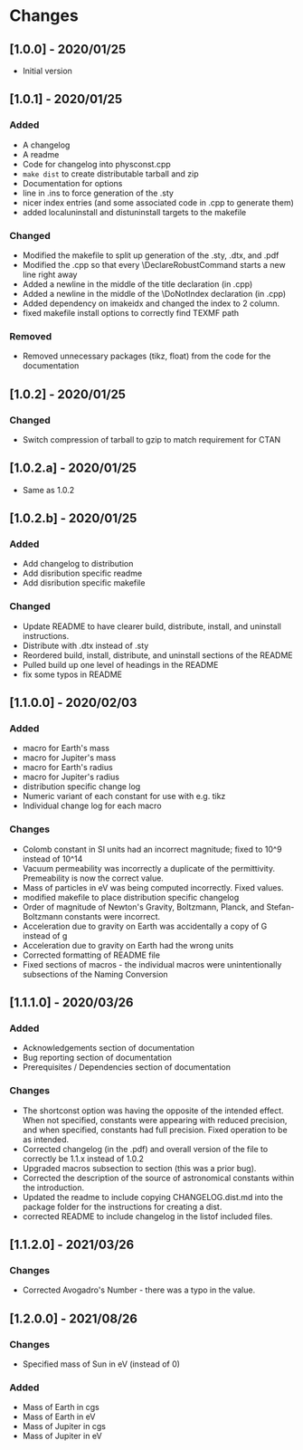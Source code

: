 # Changes
## [1.0.0] - 2020/01/25
- Initial version
## [1.0.1] - 2020/01/25
### Added
- A changelog
- A readme
- Code for changelog into physconst.cpp
- `make dist` to create distributable tarball and zip
- Documentation for options
- line in .ins to force generation of the .sty
- nicer index entries (and some associated code in .cpp to generate them)
- added localuninstall and distuninstall targets to the makefile
### Changed
- Modified the makefile to split up generation of the .sty, .dtx, and .pdf
- Modified the .cpp so that every \DeclareRobustCommand starts a new line right 
away
- Added a newline in the middle of the title declaration (in .cpp)
- Added a newline in the middle of the \DoNotIndex declaration (in .cpp)
- Added dependency on imakeidx and changed the index to 2 column.
- fixed makefile install options to correctly find TEXMF path
### Removed
- Removed unnecessary packages (tikz, float) from the code for the documentation
## [1.0.2] - 2020/01/25
### Changed
- Switch compression of tarball to gzip to match requirement for CTAN
## [1.0.2.a] - 2020/01/25
- Same as 1.0.2
## [1.0.2.b] - 2020/01/25
### Added
- Add changelog to distribution
- Add disribution specific readme
- Add disribution specific makefile
### Changed
- Update README to have clearer build, distribute, install, and uninstall 
instructions.
- Distribute with .dtx instead of .sty
- Reordered build, install, distribute, and uninstall sections of the README
- Pulled build up one level of headings in the README
- fix some typos in README
## [1.1.0.0] - 2020/02/03
### Added
- macro for Earth's mass
- macro for Jupiter's mass
- macro for Earth's radius
- macro for Jupiter's radius
- distribution specific change log
- Numeric variant of each constant for use with e.g. tikz
- Individual change log for each macro
### Changes
- Colomb constant in SI units had an incorrect magnitude; fixed to 10^9 instead 
of 10^14
- Vacuum permeability was incorrectly a duplicate of the permittivity.
Premeability is now the correct value.
- Mass of particles in eV was being computed incorrectly. Fixed values.
- modified makefile to place distribution specific changelog 
- Order of magnitude of Newton's Gravity, Boltzmann, Planck, and 
Stefan-Boltzmann constants were incorrect.
- Acceleration due to gravity on Earth was accidentally a copy of G instead of g
- Acceleration due to gravity on Earth had the wrong units
- Corrected formatting of README file
- Fixed sections of macros - the individual macros were unintentionally
subsections of the Naming Conversion
## [1.1.1.0] - 2020/03/26
### Added
- Acknowledgements section of documentation
- Bug reporting section of documentation
- Prerequisites / Dependencies section of documentation
### Changes
- The shortconst option was having the opposite of the intended effect. When
not specified, constants were appearing with reduced precision, and when 
specified, constants had full precision. Fixed operation to be as intended.
- Corrected changelog (in the .pdf) and overall version of the file to 
correctly be 1.1.x instead of 1.0.2
- Upgraded macros subsection to section (this was a prior bug).
- Corrected the description of the source of astronomical constants within the
introduction.
- Updated the readme to include copying CHANGELOG.dist.md into the package 
folder for the instructions for creating a dist.
- corrected README to include changelog in the listof included files.
## [1.1.2.0] - 2021/03/26
### Changes
- Corrected Avogadro's Number - there was a typo in the value.
## [1.2.0.0] - 2021/08/26
### Changes
- Specified mass of Sun in eV (instead of 0)
### Added
- Mass of Earth in cgs
- Mass of Earth in eV
- Mass of Jupiter in cgs
- Mass of Jupiter in eV

